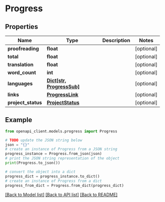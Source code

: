 # Progress


## Properties

Name | Type | Description | Notes
------------ | ------------- | ------------- | -------------
**proofreading** | **float** |  | [optional] 
**total** | **float** |  | [optional] 
**translation** | **float** |  | [optional] 
**word_count** | **int** |  | [optional] 
**languages** | [**Dict[str, ProgressSub]**](ProgressSub.md) |  | [optional] 
**links** | [**ProgressLink**](ProgressLink.md) |  | [optional] 
**project_status** | [**ProjectStatus**](ProjectStatus.md) |  | [optional] 

## Example

```python
from openapi_client.models.progress import Progress

# TODO update the JSON string below
json = "{}"
# create an instance of Progress from a JSON string
progress_instance = Progress.from_json(json)
# print the JSON string representation of the object
print(Progress.to_json())

# convert the object into a dict
progress_dict = progress_instance.to_dict()
# create an instance of Progress from a dict
progress_from_dict = Progress.from_dict(progress_dict)
```
[[Back to Model list]](../README.md#documentation-for-models) [[Back to API list]](../README.md#documentation-for-api-endpoints) [[Back to README]](../README.md)


